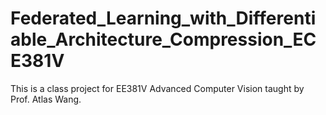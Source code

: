 # Federated_Learning_with_Differentiable_Architecture_Compression_ECE381V
This is a class project for EE381V Advanced Computer Vision taught by Prof. Atlas Wang.
